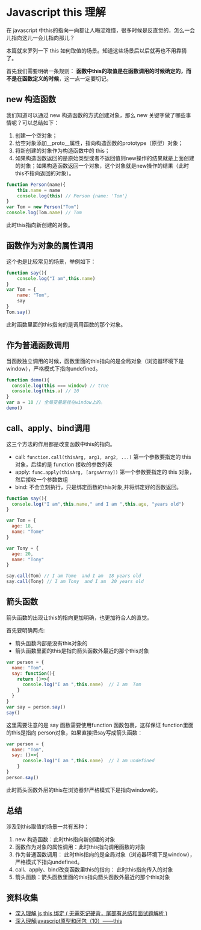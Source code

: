 # Javascript this 理解

在 javascript 中this的指向一向都让人晦涩难懂，很多时候是反直觉的，怎么一会儿指向这儿一会儿指向那儿？

本篇就来罗列一下 this 如何取值的场景。知道这些场景后以后就再也不用靠猜了。

首先我们需要明确一条规则： **函数中this的取值是在函数调用的时候确定的，而不是在函数定义的时候**，这一点一定要切记。

## new 构造函数

我们知道可以通过 new 构造函数的方式创建对象，那么 new 关键字做了哪些事情呢？可以总结如下：

1. 创建一个空对象；
2. 给空对象添加__proto__属性，指向构造函数的prototype（原型）对象；
3. 将新创建的对象作为构造函数中的 this；
4. 如果构造函数返回的是原始类型或者不返回值则new操作的结果就是上面创建的对象；如果构造函数返回一个对象，这个对象就是new操作的结果（此时this不指向返回的对象）。

```js
function Person(name){
    this.name = name
    console.log(this) // Person {name: 'Tom'}
}
var Tom = new Person("Tom")
console.log(Tom.name) // Tom
```

此时this指向新创建的对象。

## 函数作为对象的属性调用

这个也是比较常见的场景，举例如下：

```js
function say(){
    console.log("I am",this.name)
}
var Tom = {
    name: "Tom",
    say
}
Tom.say()
```

此时函数里面的this指向的是调用函数的那个对象。

## 作为普通函数调用

当函数独立调用的时候，函数里面的this指向的是全局对象（浏览器环境下是window），严格模式下指向undefined。

```js
function demo(){
  console.log(this === window) // true
  console.log(this.a) // 10
}
var a = 10 // 全局变量是挂在window上的。
demo()
```

## call、apply、bind调用

这三个方法的作用都是改变函数中this的指向。

* call: `function.call(thisArg, arg1, arg2, ...)` 第一个参数要指定的 this 对象，后续的是 function 接收的参数列表
* apply: `func.apply(thisArg, [argsArray])` 第一个参数要指定的 this 对象，然后接收一个参数数组
* bind: 不会立刻执行，只是绑定函数的this对象,并将绑定好的函数返回。

```js
function say(){
  console.log("I am",this.name," and I am ",this.age, "years old")
}

var Tom = {
  age: 18,
  name: "Tome"
}

var Tony = {
  age: 20,
  name: "Tony"
}

say.call(Tom) // I am Tome  and I am  18 years old
say.call(Tony) // I am Tony  and I am  20 years old
```


## 箭头函数

箭头函数的出现让this的指向更加明确，也更加符合人的直觉。

首先要明确两点:

* 箭头函数内部是没有this对象的
* 箭头函数里面的this是指向箭头函数外最近的那个this对象

```js
var person = {
  name: "Tom",
  say: function(){
    return ()=>{
      console.log("I am ",this.name)  // I am  Tom
    }
  }
}
var say = person.say()
say()
```

这里需要注意的是 say 函数需要使用function 函数包裹，这样保证 function里面的this是指向 person对象，如果直接把say写成箭头函数：

```js
var person = {
  name: "Tom",
  say: ()=>{
      console.log("I am ",this.name)  // I am undefined
    }
}
person.say()
```
此时箭头函数外层的this在浏览器非严格模式下是指向window的。


## 总结

涉及到this取值的场景一共有五种：

1. new 构造函数：此时this指向新创建的对象
2. 函数作为对象的属性调用：此时this指向调用函数的对象
3. 作为普通函数调用： 此时this指向的是全局对象（浏览器环境下是window），严格模式下指向undefined。
4. call、apply、bind改变函数里this的指向： 此时this指向传入的对象
5. 箭头函数：箭头函数里面的this指向箭头函数外最近的那个this对象

## 资料收集

* [深入理解 js this 绑定 ( 无需死记硬背，尾部有总结和面试题解析 )](https://segmentfault.com/a/1190000011194676)
* [深入理解javascript原型和闭包（10）——this](https://www.cnblogs.com/wangfupeng1988/p/3988422.html)
